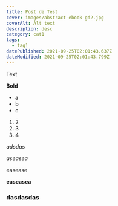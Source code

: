```yaml
---
title: Post de Test
cover: images/abstract-ebook-gd2.jpg
coverAlt: Alt text
description: desc
category: cat1
tags:
  - tag1
datePublished: 2021-09-25T02:01:43.637Z
dateModified: 2021-09-25T02:01:43.799Z
---
```

Text

**Bold**

* **a**
* b
* c

1. 2
2. 3
3. 4

*adsdas* 

*aseasea*

easease

**easeasea**

### dasdasdas